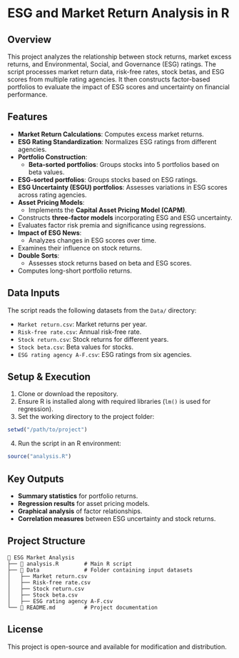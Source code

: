 # ESG and Market Return Analysis in R

## Overview
This project analyzes the relationship between stock returns, market excess returns, and Environmental, Social, and Governance (ESG) ratings. The script processes market return data, risk-free rates, stock betas, and ESG scores from multiple rating agencies. It then constructs factor-based portfolios to evaluate the impact of ESG scores and uncertainty on financial performance.

## Features
- **Market Return Calculations**: Computes excess market returns.
- **ESG Rating Standardization**: Normalizes ESG ratings from different agencies.
- **Portfolio Construction**:
  - **Beta-sorted portfolios**: Groups stocks into 5 portfolios based on beta values.
- **ESG-sorted portfolios**: Groups stocks based on ESG ratings.
- **ESG Uncertainty (ESGU) portfolios**: Assesses variations in ESG scores across rating agencies.
- **Asset Pricing Models**:
  - Implements the **Capital Asset Pricing Model (CAPM)**.
- Constructs **three-factor models** incorporating ESG and ESG uncertainty.
- Evaluates factor risk premia and significance using regressions.
- **Impact of ESG News**:
  - Analyzes changes in ESG scores over time.
- Examines their influence on stock returns.
- **Double Sorts**:
  - Assesses stock returns based on beta and ESG scores.
- Computes long-short portfolio returns.

## Data Inputs
The script reads the following datasets from the `Data/` directory:
  - `Market return.csv`: Market returns per year.
- `Risk-free rate.csv`: Annual risk-free rate.
- `Stock return.csv`: Stock returns for different years.
- `Stock beta.csv`: Beta values for stocks.
- `ESG rating agency A-F.csv`: ESG ratings from six agencies.

## Setup & Execution
1. Clone or download the repository.
2. Ensure R is installed along with required libraries (`lm()` is used for regression).
3. Set the working directory to the project folder:
  ```r
setwd("/path/to/project")
```
4. Run the script in an R environment:
  ```r
source("analysis.R")
```

## Key Outputs
- **Summary statistics** for portfolio returns.
- **Regression results** for asset pricing models.
- **Graphical analysis** of factor relationships.
- **Correlation measures** between ESG uncertainty and stock returns.

## Project Structure
```
📂 ESG Market Analysis
├── 📄 analysis.R        # Main R script
├── 📂 Data              # Folder containing input datasets
│   ├── Market return.csv
│   ├── Risk-free rate.csv
│   ├── Stock return.csv
│   ├── Stock beta.csv
│   ├── ESG rating agency A-F.csv
└── 📄 README.md         # Project documentation
```

## License
This project is open-source and available for modification and distribution.

